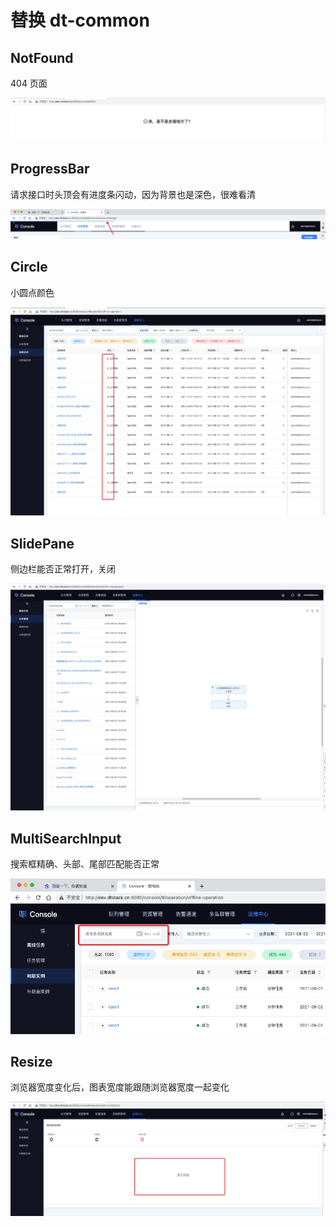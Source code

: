 # 替换 dt-common

## NotFound

404 页面

![404](./404.png)

## ProgressBar

请求接口时头顶会有进度条闪动，因为背景也是深色，很难看清

![ProgressBar](./progressbar.png)

## Circle

小圆点颜色

![circle](./circle.png)

## SlidePane

侧边栏能否正常打开，关闭

![slidepane](./slidepane.png)

## MultiSearchInput

搜索框精确、头部、尾部匹配能否正常

![MultiSearchInput](./MultiSearchInput.png)

## Resize

浏览器宽度变化后，图表宽度能跟随浏览器宽度一起变化

![resize](./resize.png)